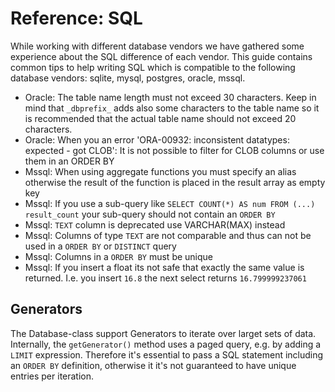 # Reference: SQL

While working with different database vendors we have gathered some experience
about the SQL difference of each vendor. This guide contains common tips to help 
writing SQL which is compatible to the following database vendors: sqlite, mysql, 
postgres, oracle, mssql.

* Oracle: The table name length must not exceed 30 characters. Keep in mind that
  `_dbprefix_` adds also some characters to the table name so it is recommended that 
  the actual table name should not exceed 20 characters.
* Oracle: When you an error 'ORA-00932: inconsistent datatypes: expected - got CLOB':
It is not possible to filter for CLOB columns or use them in an ORDER BY
* Mssql: When using aggregate functions you must specify an alias otherwise the result 
  of the function is placed in the result array as empty key
* Mssql: If you use a sub-query like `SELECT COUNT(*) AS num FROM (...) result_count` 
  your sub-query should not contain an `ORDER BY`
* Mssql: `TEXT` column is deprecated use VARCHAR(MAX) instead
* Mssql: Columns of type `TEXT` are not comparable and thus can not be used in a `ORDER BY` 
  or `DISTINCT` query
* Mssql: Columns in a `ORDER BY` must be unique
* Mssql: If you insert a float its not safe that exactly the same value is returned. I.e.
  you insert `16.8` the next select returns `16.799999237061`

## Generators
The Database-class support Generators to iterate over larget sets of data. Internally,
the `getGenerator()` method uses a paged query, e.g. by adding a `LIMIT` expression.
Therefore it's essential to pass a SQL statement including an `ORDER BY` definition, 
otherwise it it's not guaranteed to have unique entries per iteration.
 
